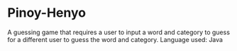 # Pinoy-Henyo
A guessing game that requires a user to input a word and category to guess for a different user to guess the word and category.
Language used: Java
